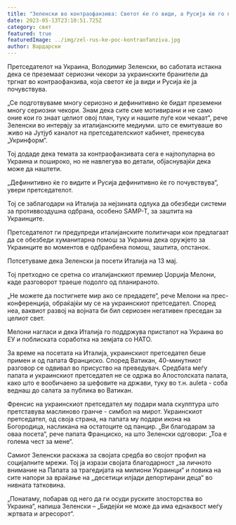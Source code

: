 ```yaml
---
title: "Зеленски во контраофанзива: Светот ќе го види, а Русија ќе го почувствува"
date: 2023-05-13T23:10:51.725Z
category: свет
featured: true
featuredImage: ../img/zel-rus-ke-poc-kontraofanziva.jpg
author: Вардарски
---
```

Претседателот на Украина, Володимир Зеленски, во саботата истакна дека се преземаат сериозни чекори за украинските бранители да тргнат во контраофанзива, која светот ќе ја види и Русија ќе ја почувствува.

„Се подготвуваме многу сериозно и дефинитивно ќе бидат преземени многу сериозни чекори. Знам дека сите сме мотивирани и не само оние кои го знаат целиот овој план, туку и нашите луѓе кои чекаат“, рече Зеленски во интервју за италијанските медиуми. што се емитуваше во живо на Јутјуб каналот на претседателскиот кабинет, пренесува „Укринформ“.

Тој додаде дека темата за контраофанзивата сега е најпопуларна во Украина и пошироко, но не навлегува во детали, објаснувајќи дека може да наштети.

„Дефинитивно ќе го видите и Русија дефинитивно ќе го почувствува“, увери претседателот.

Тој се заблагодари на Италија за нејзината одлука да обезбеди системи за противвоздушна одбрана, особено SAMP-T, за заштита на Украинците.

Претседателот ги предупреди италијанските политичари кои предлагаат да се обезбеди хуманитарна помош за Украина дека оружјето за Украинците во моментов е одбранбена помош, заштита, опстанок.

Потсетуваме дека Зеленски ја посети Италија на 13 мај.

Тој претходно се сретна со италијанскиот премиер Џорџија Мелони, каде разговорот траеше подолго од планираното.

„Не можете да постигнете мир ако се предадете“, рече Мелони на прес-конференција, обраќајќи му се на украинскиот претседател. Според неа, ваквиот развој на војната би бил сериозен негативен преседан за целиот свет.

Мелони нагласи и дека Италија го поддржува пристапот на Украина во ЕУ и поблиската соработка на земјата со НАТО.

За време на посетата на Италија, украинскиот претседател беше примен и од папата Франциско. Според Ватикан, 40-минутниот разговор се одвивал во присуство на преведувач. Средбата меѓу папата и украинскиот претседател не се одржа во Апостолската палата, како што е вообичаено за шефовите на држави, туку во т.н. auleta - соба веднаш до салата за публика во Ватикан.

Френсис на украинскиот претседател му подари мала скулптура што претставува маслиново гранче - симбол на мирот. Украинскиот претседател, од своја страна, на папата му подари икона на Богородица, насликана на остатоците од панцир. „Ви благодарам за оваа посета“, рече папата Франциско, на што Зеленски одговори: „Тоа е голема чест за мене“.

Самиот Зеленски раскажа за својата средба во својот профил на социјалните мрежи. Тој ја изрази својата благодарност „за личното внимание на Папата за трагедијата на милиони Украинци“ и повика на сите напори за враќање на „десетици илјади депортирани деца“ во нивната татковина.

„Понатаму, побарав од него да ги осуди руските злосторства во Украина“, напиша Зеленски – „Бидејќи не може да има еднаквост меѓу жртвата и агресорот“.